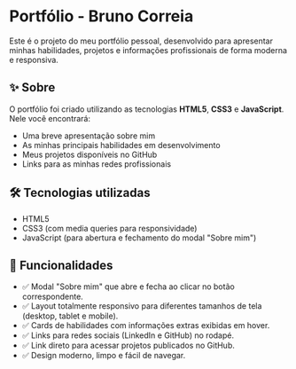 # Portfólio - Bruno Correia

Este é o projeto do meu portfólio pessoal, desenvolvido para apresentar minhas habilidades, projetos e informações profissionais de forma moderna e responsiva.

## ✨ Sobre

O portfólio foi criado utilizando as tecnologias **HTML5**, **CSS3** e **JavaScript**.  
Nele você encontrará:

- Uma breve apresentação sobre mim
- As minhas principais habilidades em desenvolvimento
- Meus projetos disponíveis no GitHub
- Links para as minhas redes profissionais

## 🛠️ Tecnologias utilizadas

- HTML5
- CSS3 (com media queries para responsividade)
- JavaScript (para abertura e fechamento do modal "Sobre mim")

## 📄 Funcionalidades

- ✅ Modal "Sobre mim" que abre e fecha ao clicar no botão correspondente.
- ✅ Layout totalmente responsivo para diferentes tamanhos de tela (desktop, tablet e mobile).
- ✅ Cards de habilidades com informações extras exibidas em hover.
- ✅ Links para redes sociais (LinkedIn e GitHub) no rodapé.
- ✅ Link direto para acessar projetos publicados no GitHub.
- ✅ Design moderno, limpo e fácil de navegar.
